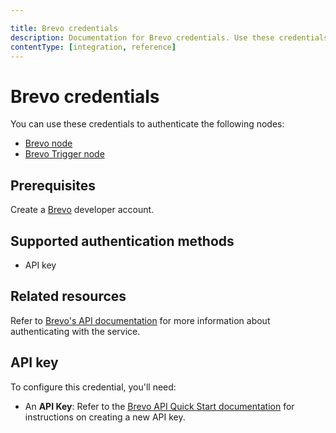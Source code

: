 ```yaml
---

title: Brevo credentials
description: Documentation for Brevo credentials. Use these credentials to authenticate Brevo in n8n, a workflow automation platform.
contentType: [integration, reference]
---
```


# Brevo credentials

You can use these credentials to authenticate the following nodes:

* [Brevo node](/integrations/builtin/app-nodes/n8n-nodes-base.brevo.md)
* [Brevo Trigger node](/integrations/builtin/trigger-nodes/n8n-nodes-base.brevotrigger.md)

## Prerequisites

Create a [Brevo](https://www.brevo.com/) developer account.

## Supported authentication methods

- API key

## Related resources

Refer to [Brevo's API documentation](https://developers.brevo.com/reference/getting-started-1) for more information about authenticating with the service.

## API key

To configure this credential, you'll need:

- An **API Key**: Refer to the [Brevo API Quick Start documentation](https://developers.brevo.com/docs/getting-started#quick-start) for instructions on creating a new API key.

